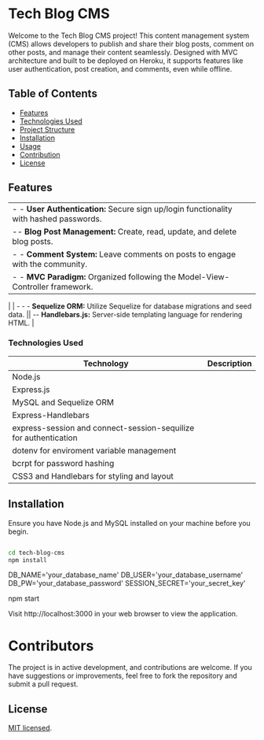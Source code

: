 # Tech Blog CMS

Welcome to the Tech Blog CMS project! This content management system (CMS) allows developers to publish and share their blog posts, comment on other posts, and manage their content seamlessly. Designed with MVC architecture and built to be deployed on Heroku, it supports features like user authentication, post creation, and comments, even while offline.

## Table of Contents

- [Features](#features)
- [Technologies Used](#technologies-used)
- [Project Structure](#project-structure)
- [Installation](#installation)
- [Usage](#usage)
- [Contribution](#contribution)
- [License](#license)


## Features

| | |
| --- | --- |
|- - **User Authentication:** Secure sign up/login functionality with hashed passwords. |
| -- **Blog Post Management:** Create, read, update, and delete blog posts. |
| - - **Comment System:** Leave comments on posts to engage with the community. |
| - - **MVC Paradigm:** Organized following the Model-View-Controller framework.
 |
 | - - - **Sequelize ORM:** Utilize Sequelize for database migrations and seed data.
 || -- **Handlebars.js:** Server-side templating language for rendering HTML.
 |

### Technologies Used

| Technology | Description |
| --- | --- |
| Node.js |
| Express.js |
| MySQL and Sequelize ORM |
| Express-Handlebars |
| express-session and connect-session-sequilize for authentication |
| dotenv for enviroment variable management |
| bcrpt for password hashing |
| CSS3 and Handlebars for styling and layout |


## Installation

Ensure you have Node.js and MySQL installed on your machine before you begin.

```bash

cd tech-blog-cms
npm install

```

DB_NAME='your_database_name'
DB_USER='your_database_username'
DB_PW='your_database_password'
SESSION_SECRET='your_secret_key'

npm start

Visit http://localhost:3000 in your web browser to view the application.


# Contributors

The project is in active development, and contributions are welcome. If you have suggestions or improvements, feel free to fork the repository and submit a pull request.



## License

 [MIT licensed](./LICENSE).